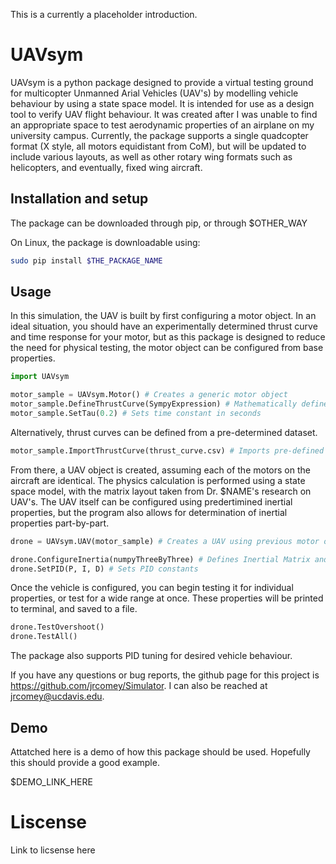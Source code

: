 This is a currently a placeholder introduction.

# UAVsym

UAVsym is a python package designed to provide a virtual testing ground for multicopter Unmanned Arial Vehicles (UAV's) by modelling vehicle behaviour by using a state space model. It is intended for use as a design tool to verify UAV flight behaviour.
It was created after I was unable to find an appropriate space to test aerodynamic properties of an airplane on my university campus. 
Currently, the package supports a single quadcopter format (X style, all motors equidistant from CoM), but will be updated to include various layouts, as well as other rotary wing formats such as helicopters, and eventually, fixed wing aircraft. 

## Installation and setup

The package can be downloaded through pip, or through $OTHER_WAY

On Linux, the package is downloadable using:

```bash
sudo pip install $THE_PACKAGE_NAME
```
## Usage

In this simulation, the UAV is built by first configuring a motor object. In an ideal situation, you should have an experimentally determined thrust curve and time response for your motor, but as this package is designed to reduce the need for physical testing, the motor object can be configured from base properties.

```python
import UAVsym

motor_sample = UAVsym.Motor() # Creates a generic motor object
motor_sample.DefineThrustCurve(SympyExpression) # Mathematically defines thrust curve
motor_sample.SetTau(0.2) # Sets time constant in seconds
```
Alternatively, thrust curves can be defined from a pre-determined dataset.

```python
motor_sample.ImportThrustCurve(thrust_curve.csv) # Imports pre-defined thrust curve
```

From there, a UAV object is created, assuming each of the motors on the aircraft are identical. The physics calculation is performed using a state space model, with the matrix layout taken from Dr. $NAME's research on UAV's.
The UAV itself can be configured using predertimined inertial properties, but the program also allows for determination of inertial properties part-by-part.

```python
drone = UAVsym.UAV(motor_sample) # Creates a UAV using previous motor object

drone.ConfigureInertia(numpyThreeByThree) # Defines Inertial Matrix and verifies it
drone.SetPID(P, I, D) # Sets PID constants
```

Once the vehicle is configured, you can begin testing it for individual properties, or test for a wide range at once. These properties will be printed to terminal, and saved to a file.
```python
drone.TestOvershoot()
drone.TestAll()
```

The package also supports PID tuning for desired vehicle behaviour.

If you have any questions or bug reports, the github page for this project is https://github.com/jrcomey/Simulator. I can also be reached at jrcomey@ucdavis.edu.

## Demo

Attatched here is a demo of how this package should be used. Hopefully this should provide a good example. 

$DEMO_LINK_HERE


# Liscense

Link to licsense here
